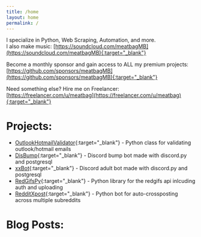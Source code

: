 ```yaml
---
title: /home
layout: home
permalink: /
---
```

I specialize in Python, Web Scraping, Automation, and more.\
I also make music: [https://soundcloud.com/meatbagMB](https://soundcloud.com/meatbagMB){:target="_blank"}

Become a monthly sponsor and gain access to ALL my premium projects:
[https://github.com/sponsors/meatbagMB](https://github.com/sponsors/meatbagMB){:target="_blank"}

Need something else? Hire me on Freelancer: [https://freelancer.com/u/meatbag](https://freelancer.com/u/meatbag){:target="_blank"}

# Projects:
- [OutlookHotmailValidator](https://google.com){:target="_blank"} - Python class for validating outlook/hotmail emails
- [DisBump](https://google.com){:target="_blank"} - Discord bump bot made with discord.py and postgresql
- [xxBot](https://google.com){:target="_blank"} - Discord adult bot made with discord.py and postgresql
- [RedGifsPy](https://google.com){:target="_blank"} - Python library for the redgifs api inlcuding auth and uploading
- [RedditXpost](https://google.com){:target="_blank"} - Python bot for auto-crossposting across multiple subreddits

# Blog Posts:

